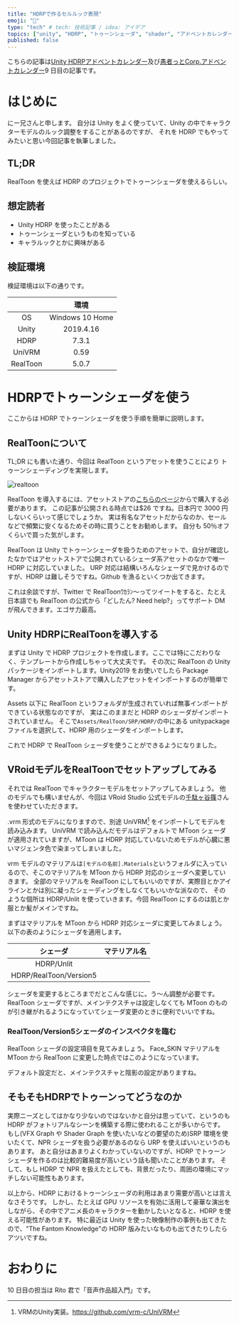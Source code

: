 ```yaml
---
title: "HDRPで作るセルルック表現"
emoji: "🎨"
type: "tech" # tech: 技術記事 / idea: アイデア
topics: ["unity", "HDRP", "トゥーンシェーダ", "shader", "アドベントカレンダー2020"]
published: false
---
```


こちらの記事は[Unity HDRPアドベントカレンダー](https://qiita.com/advent-calendar/2020/unity-hdrp-advent-calender)及び[愚者っとCorp.アドベントカレンダー](https://adventar.org/calendars/5126)9 日目の記事です。

# はじめに

にー兄さんと申します。
自分は Unity をよく使っていて、Unity の中でキャラクターモデルのルック調整をすることがあるのですが、
それを HDRP でもやってみたいと思い今回記事を執筆しました。

## TL;DR

RealToon を使えば HDRP のプロジェクトでトゥーンシェーダを使えるらしい。

## 想定読者

- Unity HDRP を使ったことがある
- トゥーンシェーダというものを知っている
- キャラルックとかに興味がある

## 検証環境

検証環境は以下の通りです。

||環境|
|:---:|:---:|
|OS|Windows 10 Home|
|Unity|2019.4.16|
|HDRP|7.3.1|
|UniVRM|0.59|
|RealToon|5.0.7|

# HDRPでトゥーンシェーダを使う

ここからは HDRP でトゥーンシェーダを使う手順を簡単に説明します。

## RealToonについて

TL;DR にも書いた通り、今回は RealToon というアセットを使うことにより
トゥーンシェーディングを実現します。

![realtoon](https://storage.googleapis.com/zenn-user-upload/0vfyyo1ctb0rdrzmlqesiemxhakf)

RealToon を導入するには、アセットストアの[こちらのページ](https://assetstore.unity.com/packages/vfx/shaders/realtoon-65518?locale=ja-JP)からで購入する必要があります。
この記事が公開される時点では$26 ですね。日本円で 3000 円しないくらいって感じでしょうか。
実は有名なアセットだからなのか、セールなどで頻繁に安くなるためその時に買うことをお勧めします。
自分も 50％オフくらいで買った気がします。

RealToon は Unity でトゥーンシェーダを扱うためのアセットで、自分が確認したなかではアセットストアで公開されているシェーダ系アセットのなかで唯一 HDRP に対応していました。
URP 対応は結構いろんなシェーダで見かけるのですが、HDRP は難しそうですね。Github を漁るといくつか出てきます。

これは余談ですが、Twitter で RealToonﾜｶﾗﾝ～ってツイートをすると、たとえ日本語でも RealToon の公式から「どしたん? Need help?」ってサポート DM が飛んできます。エゴサ力最高。

## Unity HDRPにRealToonを導入する

まずは Unity で HDRP プロジェクトを作成します。ここでは特にこだわりなく、テンプレートから作成しちゃって大丈夫です。
その次に RealToon の Unity パッケージをインポートします。Unity2019 をお使いでしたら Package Manager からアセットストアで購入したアセットをインポートするのが簡単です。

Assets 以下に RealToon というフォルダが生成されていれば無事インポートができている状態なのですが、
実はこのままだと HDRP のシェーダがインポートされていません。
そこで`Assets/RealToon/SRP/HDRP/`の中にある unitypackage ファイルを選択して、HDRP 用のシェーダをインポートします。

これで HDRP で RealToon シェーダを使うことができるようになりました。

## VRoidモデルをRealToonでセットアップしてみる

それでは RealToon でキャラクターモデルをセットアップしてみましょう。
他のモデルでも構いませんが、今回は VRoid Studio 公式モデルの[千駄ヶ谷篠](https://hub.vroid.com/characters/5860098757548846785/models/6567311261748429976)さんを使わせていただきます。

.vrm 形式のモデルになりますので、別途 UniVRM[^1] をインポートしてモデルを読み込みます。
UniVRM で読み込んだモデルはデフォルトで MToon シェーダが適用されていますが、MToon は HDRP 対応していないためモデルが心臓に悪いマジェンタ色で染まってしまいました。
[^1]:VRMのUnity実装。https://github.com/vrm-c/UniVRM

vrm モデルのマテリアルは`[モデルの名前].Materials`というフォルダに入っているので、そこのマテリアルを MToon から HDRP 対応のシェーダへ変更していきます。
全部のマテリアルを RealToon にしてもいいのですが、実際目とかアイラインとかは別に凝ったシェーディングをしなくてもいいかな派なので、
そのような個所は HDRP/Unlit を使っていきます。今回 RealToon にするのは肌とか服とか髪がメインですね。

まずはマテリアルを MToon から HDRP 対応シェーダに変更してみましょう。
以下の表のようにシェーダを適用します。

|シェーダ|マテリアル名|
|:--:|:--:|
|HDRP/Unlit||
|HDRP/RealToon/Version5||

シェーダを変更するところまでだとこんな感じに。う～ん調整が必要です。
RealToon シェーダですが、メインテクスチャは設定しなくても MToon のものが引き継がれるようになっていてシェーダ変更のときに便利でいいですね。

### RealToon/Version5シェーダのインスペクタを臨む

RealToon シェーダの設定項目を見てみましょう。
Face_SKIN マテリアルを MToon から RealToon に変更した時点ではこのようになっています。

デフォルト設定だと、メインテクスチャと陰影の設定がありますね。

## そもそもHDRPでトゥーンってどうなのか

実際ニーズとしてはかなり少ないのではないかと自分は思っていて、というのも HDRP がフォトリアルなシーンを構築する際に使われることが多いからです。
もし(VFX Graph や Shader Graph を使いたいなどの要望のため)SRP 環境を使いたくて、NPR シェーダを扱う必要があるのなら URP を使えばいいというのもあります。
あと自分はあまりよくわかっていないのですが、HDRP でトゥーンシェーダを作るのは比較的難易度が高いという話も聞いたことがあります。
そして、もし HDRP で NPR を扱えたとしても、背景だったり、周囲の環境にマッチしない可能性もあります。

以上から、HDRP におけるトゥーンシェーダの利用はあまり需要が高いとは言えなさそうです。
しかし、たとえば GPU リソースを有効に活用して豪華な演出をしながら、その中でアニメ長のキャラクターを動かしたいとなると、HDRP を使える可能性があります。
特に最近は Unity を使った映像制作の事例も出てきたので、"The Fantom Knowledge"の HDRP 版みたいなものも出てきたりしたらアツいですね。

# おわりに

10 日目の担当は Rito 君で「音声作品超入門」です。